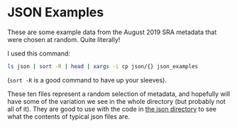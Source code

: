 # JSON Examples

These are some example data from the August 2019 SRA metadata that were chosen at random. Quite literally! 

I used this command:

```bash
ls json | sort -R | head | xargs -i cp json/{} json_examples
```

(`sort -R` is a good command to have up your sleeves).

These ten files represent a random selection of metadata, and hopefully will have some of the variation we see in the whole directory (but probably not all of it). They are good to use with the code in [the json directory](../json) to see what the contents of typical json files are.